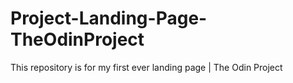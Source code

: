 # Project-Landing-Page-TheOdinProject
This repository is for my first ever landing page | The Odin Project
